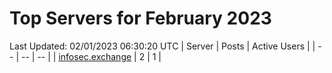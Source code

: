 # Top Servers for February 2023
Last Updated: 02/01/2023 06:30:20 UTC
| Server | Posts | Active Users |
| -- | -- | -- |
| [infosec.exchange](https://infosec.exchange/tags/PowerShell) | 2 | 1 |
